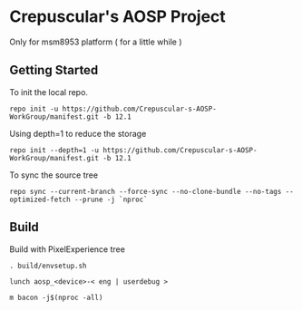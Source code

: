# Crepuscular's AOSP Project

Only for msm8953 platform ( for a little while )

## Getting Started

To init the local repo. 

```
repo init -u https://github.com/Crepuscular-s-AOSP-WorkGroup/manifest.git -b 12.1

```

Using depth=1 to reduce the storage

```
repo init --depth=1 -u https://github.com/Crepuscular-s-AOSP-WorkGroup/manifest.git -b 12.1
```

To sync the source tree

```
repo sync --current-branch --force-sync --no-clone-bundle --no-tags --optimized-fetch --prune -j `nproc`
```

## Build

Build with PixelExperience tree

```
. build/envsetup.sh

lunch aosp_<device>-< eng | userdebug >

m bacon -j$(nproc -all)
```

